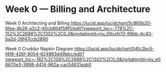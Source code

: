 # Week 0 — Billing and Architecture

Week 0 Architecting and Billing
https://lucid.app/lucidchart/5c860b20-6fea-4b26-a2c2-40cb664f59f5/edit?viewport_loc=-778%2C-152%2C2688%2C1302%2C0_0&invitationId=inv_09cefc12-89bb-4c43-ba2d-26f47ccb2890


Week 0 Cruddur Napkin Diagram
https://lucid.app/lucidchart/04fc2bc5-f4f8-426f-9054-624963d49bbc/edit?viewport_loc=-182%2C128%2C2688%2C1302%2C0_0&invitationId=inv_e06670e3-3898-4414-962a-cac54631eab0
